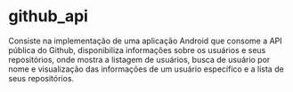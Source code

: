 # github_api
Consiste na implementação de uma aplicação Android que consome a API pública do Github, disponibiliza informações sobre os usuários e seus repositórios, onde mostra a listagem de usuários, busca de usuário por nome e visualização das informações de um usuário específico e a lista de seus repositórios.
